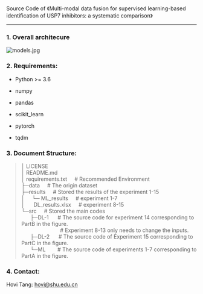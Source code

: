 Source Code of 《Multi-modal data fusion for supervised learning-based identification of USP7 inhibitors: a systematic comparison》

---

### 1. Overall architecure

![models.jpg](https://s2.loli.net/2022/06/19/m5AThJk9MV87uqx.jpg)


### 2. Requirements:

- Python >= 3.6

- numpy

- pandas

- scikit_learn

- pytorch

- tqdm

  

### 3. Document Structure:

> │  LICENSE </br>
> │  README.md </br>
> │  requirements.txt&nbsp;&nbsp;&nbsp;&nbsp;&nbsp;# Recommended Environment </br>
> ├─data&nbsp;&nbsp;&nbsp;&nbsp;&nbsp;# The origin dataset</br>
> ├─results&nbsp;&nbsp;&nbsp;&nbsp;&nbsp;# Stored the results of the experiment 1-15</br>
> │       &nbsp;&nbsp;&nbsp;&nbsp;└─&nbsp;ML_results&nbsp;&nbsp;&nbsp;&nbsp;&nbsp;#  experiment 1-7</br>
> │&nbsp;&nbsp;&nbsp;&nbsp;&nbsp;&nbsp;DL_results.xlsx&nbsp;&nbsp;&nbsp;&nbsp;&nbsp;#  experiment 8-15</br>
> └─src&nbsp;&nbsp;&nbsp;&nbsp;&nbsp;# Stored the main codes</br>
> &nbsp;&nbsp;&nbsp;&nbsp;&nbsp;&nbsp;├─DL-1&nbsp;&nbsp;&nbsp;&nbsp;&nbsp;   #  The source code for experiment 14 corresponding to PartB in the figure. </br>
> &nbsp;&nbsp;&nbsp;&nbsp;&nbsp;&nbsp;&nbsp;&nbsp;&nbsp;&nbsp;&nbsp;&nbsp;&nbsp;&nbsp;&nbsp;&nbsp;&nbsp;&nbsp;&nbsp;&nbsp;&nbsp;&nbsp;&nbsp;&nbsp;&nbsp;&nbsp;#  Experiment 8-13 only needs to change the inputs.</br>
> &nbsp;&nbsp;&nbsp;&nbsp;&nbsp;&nbsp;├─DL-2&nbsp;&nbsp;&nbsp;&nbsp;&nbsp;   #  The source code of Experiment 15 corresponding to PartC in the figure.</br>
> &nbsp;&nbsp;&nbsp;&nbsp;&nbsp;&nbsp;└─ML&nbsp;&nbsp;&nbsp;&nbsp;&nbsp;&nbsp;&nbsp;     #  The source code of experiments 1-7 corresponding to PartA in the figure.</br>

 

### 4. Contact:

Hovi Tang: hovi@shu.edu.cn
